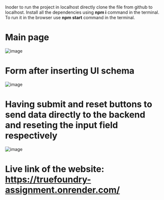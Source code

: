 Inoder to run the project in localhost directly clone the file from github to localhost.
Install all the dependencies using **npm i** command in the terminal.
To run it in the browser use **npm start** command in the terminal.

# Main page
![image](https://github.com/deepanshu51/Frontend-Assignment/assets/90763271/a83971de-a5b0-410f-a1c4-55b07af5ddd2)

# Form after inserting UI schema 
![image](https://github.com/deepanshu51/Frontend-Assignment/assets/90763271/379334aa-a607-41e9-9557-ba65cdb8467a)

# Having submit and reset buttons to send data directly to the backend and reseting the input field respectively
![image](https://github.com/deepanshu51/Frontend-Assignment/assets/90763271/5099934c-1416-451e-8952-2f05dfb05796)




# Live link of the website: https://truefoundry-assignment.onrender.com/
